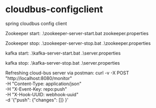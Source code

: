 # cloudbus-configclient
spring cloudbus config client


Zookeeper start:
.\zookeeper-server-start.bat zookeeper.properties

Zookeeper stop:
.\zookeeper-server-stop.bat .\zookeeper.properties


kafka start:
.\kafka-server-start.bat .\server.properties

kafka stop:
.\kafka-server-stop.bat .\server.properties



Refreshing cloud-bus server via postman:
curl -v -X POST "http://localhost:8080/monitor" \
-H "Content-Type: application/json" \
-H "X-Event-Key: repo:push" \
-H "X-Hook-UUID: webhook-uuid" \
-d '{"push": {"changes": []} }'
